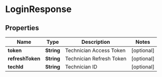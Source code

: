 
# LoginResponse

## Properties
Name | Type | Description | Notes
------------ | ------------- | ------------- | -------------
**token** | **String** | Technician Access Token |  [optional]
**refreshToken** | **String** | Technician Refresh Token |  [optional]
**techId** | **String** | Technician ID |  [optional]



